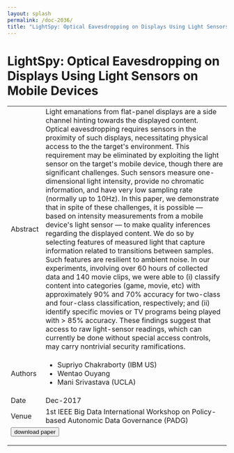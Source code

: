 ```yaml
---
layout: splash
permalink: /doc-2036/
title: "LightSpy: Optical Eavesdropping on Displays Using Light Sensors on Mobile Devices"
---
```


# LightSpy: Optical Eavesdropping on Displays Using Light Sensors on Mobile Devices

<table>
    <tbody>
    <tr>
        <td>Abstract</td>
        <td>Light emanations from flat-panel displays are a side channel hinting towards the displayed content. Optical eavesdropping requires sensors in the proximity of such displays, necessitating physical access to the the target's environment. This requirement may be eliminated by exploiting the light sensor on the target's mobile device, though there are significant challenges. Such sensors measure one-dimensional light intensity, provide no chromatic information, and have very low sampling rate (normally up to 10Hz). In this paper, we demonstrate that in spite of these challenges, it is possible — based on intensity measurements from a mobile device's light sensor — to make quality inferences regarding the displayed content. We do so by selecting features of measured light that capture information related to transitions between samples. Such features are resilient to ambient noise. In our experiments, involving over 60 hours of collected data and 140 movie clips, we were able to (i) classify content into categories (game, movie, etc) with approximately 90% and 70% accuracy for two-class and four-class classification, respectively; and (ii) identify specific movies or TV programs being played with > 85% accuracy. These findings suggest that access to raw light-sensor readings, which can currently be done without special access controls, may carry nontrivial security ramifications.</td>
    </tr>
    <tr>
        <td>Authors</td>
        <td>
            <ul>
                <li>Supriyo Chakraborty (IBM US)</li>
                <li>Wentao Ouyang</li>
                <li>Mani Srivastava (UCLA)</li>
            </ul>
        </td>
    </tr>
    <tr>
        <td>Date</td>
        <td>Dec-2017</td>
    </tr>
    <tr>
        <td>Venue</td>
        <td>1st IEEE Big Data International Workshop on Policy-based Autonomic Data Governance (PADG)</td>
    </tr>
        <tr>
            <td colspan="2">
                <form method="get" action="https://dais-ita.org/sites/default/files/PID5132095.pdf">
                    <button type="submit">download paper</button>
                </form>
            </td>
        </tr>
    </tbody>
</table>
